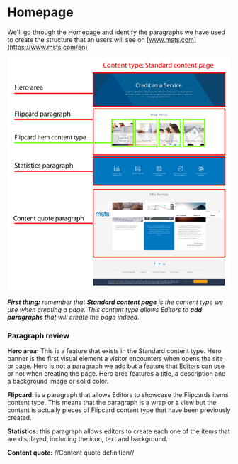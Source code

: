 # Homepage

We'll go through the Homepage and identify the paragraphs we have used to create the structure that an users will see on [www.msts.com](https://www.msts.com/en)

![](../.gitbook/assets/scp_hompage%20%281%29.png)

_**First thing:** remember that **Standard content page** is the content type we use when creating a page. This content type allows Editors to **add paragraphs** that will create the page indeed._ 

### Paragraph review

**Hero area:** This is a feature that exists in the Standard content type. Hero banner is the first visual element a visitor encounters when opens the site or page. Hero is not a paragraph we add but a feature that Editors can use or not when creating the page. Hero area features a title, a description and a background image or solid color. 

**Flipcard**: is a paragraph that allows Editors to showcase the Flipcards items content type. This means that the paragraph is a wrap or a view but the content is actually pieces of Flipcard content type that have been previously created.

**Statistics:** this paragraph allows editors to create each one of the items that are displayed, including the icon, text and background. 

**Content quote:** //Content quote definition//



